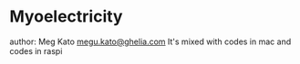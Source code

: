 # Myoelectricity
author: Meg Kato <megu.kato@ghelia.com>
It's mixed with codes in mac and codes in raspi
